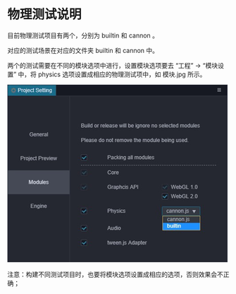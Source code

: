 # 物理测试说明

目前物理测试项目有两个，分别为 builtin 和 cannon 。

对应的测试场景在对应的文件夹 builtin 和 cannon 中。

两个的测试需要在不同的模块选项中进行，设置模块选项要去 “工程” -> “模块设置” 中，将 physics 选项设置成相应的物理测试项中，如 模块.jpg 所示。

![模块选项](模块.jpg)

注意：构建不同测试项目时，也要将模块选项设置成相应的选项，否则效果会不正确；
